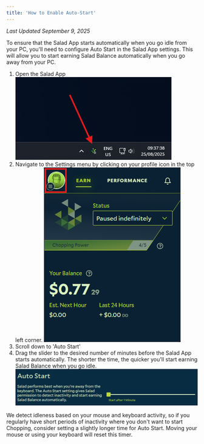 ```yaml
---
title: 'How to Enable Auto-Start'
---
```


_Last Updated September 9, 2025_

To ensure that the Salad App starts automatically when you go idle from your PC, you'll need to configure Auto Start in
the Salad App settings. This will allow you to start earning Salad Balance automatically when you go away from your PC.

1. Open the Salad App
   ![opening the Salad app](../../../../content/images/guides/using-salad/how-to-enable-auto-start-1.png)
2. Navigate to the Settings menu by clicking on your profile icon in the top left corner.
   ![Clicking the Salad profile to open Settings](../../../../content/images/guides/using-salad/how-to-enable-auto-start-2.png)
3. Scroll down to 'Auto Start'
4. Drag the slider to the desired number of minutes before the Salad App starts automatically. The shorter the time, the
   quicker you'll start earning Salad Balance when you go idle.
   ![SCreenshot showing the auto start settings](../../../../content/images/guides/using-salad/how-to-enable-auto-start-4.png)

We detect idleness based on your mouse and keyboard activity, so if you regularly have short periods of inactivity where
you don't want to start Chopping, consider setting a slightly longer time for Auto Start. Moving your mouse or using
your keyboard will reset this timer.
